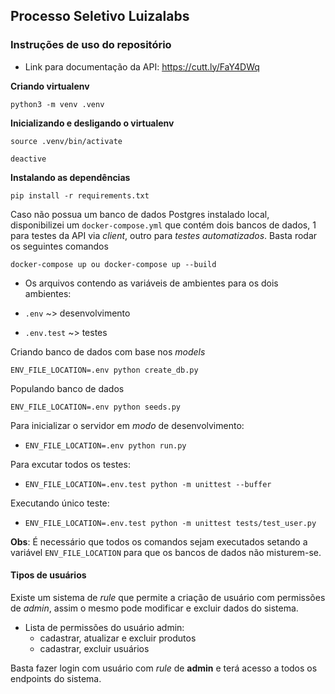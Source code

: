 ## Processo Seletivo Luizalabs

### Instruções de uso do repositório

- Link para documentação da API: https://cutt.ly/FaY4DWq

**Criando virtualenv**

```
python3 -m venv .venv
```

**Inicializando e desligando o virtualenv**

```
source .venv/bin/activate

deactive
```

**Instalando as dependências**

```
pip install -r requirements.txt
```

Caso não possua um banco de dados Postgres instalado local, disponibilizei um `docker-compose.yml` que contém dois bancos de dados, 1 para testes da API via *client*, outro para *testes automatizados*. Basta rodar os seguintes comandos

```
docker-compose up ou docker-compose up --build
```

- Os arquivos contendo as variáveis de ambientes para os dois ambientes:

- `.env` ~> desenvolvimento
- `.env.test` ~> testes

Criando banco de dados com base nos *models*

```
ENV_FILE_LOCATION=.env python create_db.py
```

Populando banco de dados

```
ENV_FILE_LOCATION=.env python seeds.py
```

Para inicializar o servidor em *modo* de desenvolvimento: 

- `ENV_FILE_LOCATION=.env python run.py`

Para excutar todos os testes:

- `ENV_FILE_LOCATION=.env.test python -m unittest --buffer`

Executando único teste:

- `ENV_FILE_LOCATION=.env.test python -m unittest tests/test_user.py`

**Obs**: É necessário que todos os comandos sejam executados setando a variável `ENV_FILE_LOCATION` para que os bancos de dados não misturem-se.

#### Tipos de usuários

Existe um sistema de *rule* que permite a criação de usuário com permissões de *admin*, assim o mesmo pode modificar e excluir dados do sistema.

- Lista de permissões do usuário admin:
    - cadastrar, atualizar e excluir produtos
    - cadastrar, excluir usuários

Basta fazer login com usuário com *rule* de **admin** e terá acesso a todos os endpoints do sistema.